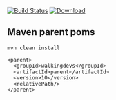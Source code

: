 [![Build Status](https://travis-ci.org/walkingdevs/parent.svg?branch=master)](https://travis-ci.org/walkingdevs/parent)
[![Download](https://api.bintray.com/packages/walkingdevs/mvn/parent/images/download.svg)](https://bintray.com/walkingdevs/mvn/parent/_latestVersion)

## Maven parent poms

`mvn clean install`

````
<parent>
  <groupId>walkingdevs</groupId>
  <artifactId>parent</artifactId>
  <version>10</version>
  <relativePath/>
</parent>
````